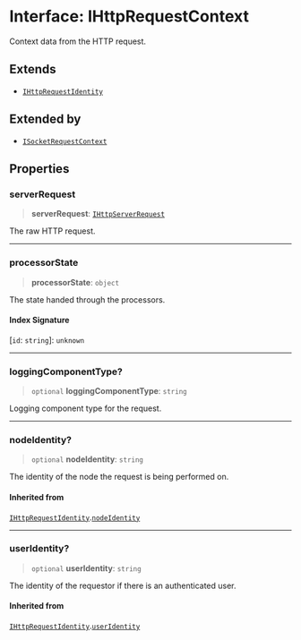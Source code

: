 # Interface: IHttpRequestContext

Context data from the HTTP request.

## Extends

- [`IHttpRequestIdentity`](IHttpRequestIdentity.md)

## Extended by

- [`ISocketRequestContext`](ISocketRequestContext.md)

## Properties

### serverRequest

> **serverRequest**: [`IHttpServerRequest`](IHttpServerRequest.md)

The raw HTTP request.

***

### processorState

> **processorState**: `object`

The state handed through the processors.

#### Index Signature

\[`id`: `string`\]: `unknown`

***

### loggingComponentType?

> `optional` **loggingComponentType**: `string`

Logging component type for the request.

***

### nodeIdentity?

> `optional` **nodeIdentity**: `string`

The identity of the node the request is being performed on.

#### Inherited from

[`IHttpRequestIdentity`](IHttpRequestIdentity.md).[`nodeIdentity`](IHttpRequestIdentity.md#nodeidentity)

***

### userIdentity?

> `optional` **userIdentity**: `string`

The identity of the requestor if there is an authenticated user.

#### Inherited from

[`IHttpRequestIdentity`](IHttpRequestIdentity.md).[`userIdentity`](IHttpRequestIdentity.md#useridentity)
